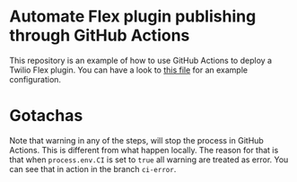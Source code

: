 # Automate Flex plugin publishing through GitHub Actions 

This repository is an example of how to use GitHub Actions to deploy a Twilio Flex plugin. You can have a look to [this file](  https://github.com/vernig/plugin-automation/blob/master/.github/workflows/main.yml) for an example configuration.

# Gotachas

Note that warning in any of the steps, will stop the process in GitHub Actions. This is different from what happen locally. The reason for that is that when `process.env.CI` is set to  `true` all warning are treated as error. You can see that in action in the branch `ci-error`. 
